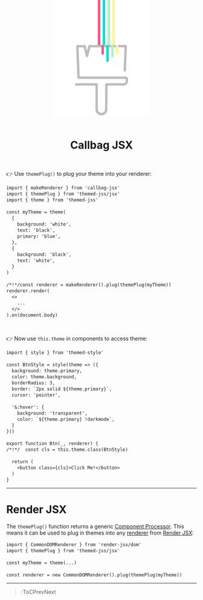 <div align="center">
  <img src="/docs/assets/themed-jss-long.svg" width="256" style="margin-top: -96px">
  <br><br>
  <h1>Callbag JSX</h1>
</div>

<br>

👉 Use `themePlug()` to plug your theme into your renderer:

```tsx
import { makeRenderer } from 'callbag-jsx'
import { themePlug } from 'themed-jss/jsx'
import { theme } from 'themed-jss'

const myTheme = theme(
  {
    background: 'white',
    text: 'black',
    primary: 'blue',
  },
  {
    background: 'black',
    text: 'white',
  }
)

/*!*/const renderer = makeRenderer().plug(themePlug(myTheme))
renderer.render(
  <>
    ...
  </>
).on(document.body)
```

<br>

👉 Now use `this.theme` in components to access theme:

```tsx
import { style } from 'themed-style'

const BtnStyle = style(theme => ({
  background: theme.primary,
  color: theme.background,
  borderRadius: 3,
  border: `2px solid ${theme.primary}`,
  cursor: 'pointer',

  '&:hover': {
    background: 'transparent',
    color: `${theme.primary} !darkmode`,
  }
}))

export function Btn(_, renderer) {
/*!*/  const cls = this.theme.class(BtnStyle)

  return (
    <button class={cls}>Click Me!</button>
  )
}
```

---

# Render JSX

The `themePlug()` function returns a generic [Component Processor](https://loreanvictor.github.io/render-jsx/docs/usage/custom-renderers/custom-component-processors#custom-component-processors). This means it can be used to plug in themes into any
[renderer](https://loreanvictor.github.io/render-jsx/docs/usage/custom-renderers/core-concepts#core-concepts)
from [Render JSX](https://loreanvictor.github.io/render-jsx/):

```tsx
import { CommonDOMRenderer } from 'render-jsx/dom'
import { themePlug } from 'themed-jss/jsx'

const myTheme = theme(...)

const renderer = new CommonDOMRenderer().plug(themePlug(myTheme))
```

---

> :ToCPrevNext